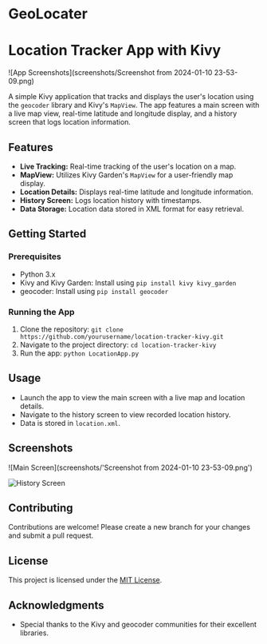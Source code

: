 # GeoLocater
# Location Tracker App with Kivy

![App Screenshots](screenshots/Screenshot from 2024-01-10 23-53-09.png)

A simple Kivy application that tracks and displays the user's location using the `geocoder` library and Kivy's `MapView`. The app features a main screen with a live map view, real-time latitude and longitude display, and a history screen that logs location information.

## Features

- **Live Tracking:** Real-time tracking of the user's location on a map.
- **MapView:** Utilizes Kivy Garden's `MapView` for a user-friendly map display.
- **Location Details:** Displays real-time latitude and longitude information.
- **History Screen:** Logs location history with timestamps.
- **Data Storage:** Location data stored in XML format for easy retrieval.

## Getting Started

### Prerequisites

- Python 3.x
- Kivy and Kivy Garden: Install using `pip install kivy kivy_garden`
- geocoder: Install using `pip install geocoder`

### Running the App

1. Clone the repository: `git clone https://github.com/yourusername/location-tracker-kivy.git`
2. Navigate to the project directory: `cd location-tracker-kivy`
3. Run the app: `python LocationApp.py`

## Usage

- Launch the app to view the main screen with a live map and location details.
- Navigate to the history screen to view recorded location history.
- Data is stored in `location.xml`.

## Screenshots

![Main Screen](screenshots/'Screenshot from 2024-01-10 23-53-09.png')

![History Screen](screenshots/history_screen.png)

## Contributing

Contributions are welcome! Please create a new branch for your changes and submit a pull request.

## License

This project is licensed under the [MIT License](LICENSE).

## Acknowledgments

- Special thanks to the Kivy and geocoder communities for their excellent libraries.

